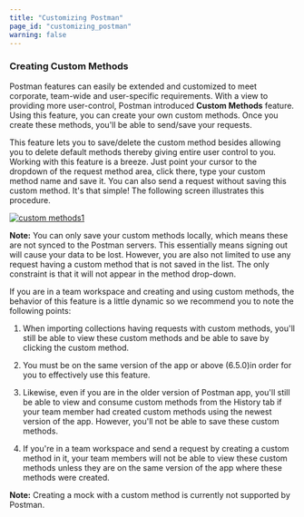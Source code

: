 ```yaml
---
title: "Customizing Postman"
page_id: "customizing_postman"
warning: false
---
```


### Creating Custom Methods

Postman features can easily be extended and customized to meet corporate, team-wide and user-specific requirements. With a view to providing more user-control, Postman introduced **Custom Methods** feature. Using this feature, you can create your own custom methods. Once you create these methods, you'll be able to send/save your requests. 

This feature lets you to save/delete the custom method besides allowing you to delete default methods thereby giving entire user control to you. Working with this feature is a breeze. Just point your cursor to the dropdown of the request method area, click there, type your custom method name and save it. You can also send a request without saving this custom method. It's that simple! The following screen illustrates this procedure. 

[![custom methods1](https://s3.amazonaws.com/postman-static-getpostman-com/postman-docs/custom_methods4.gif)](https://s3.amazonaws.com/postman-static-getpostman-com/postman-docs/custom_methods4.gif)

**Note:** You can only save your custom methods locally, which means these are not synced to the Postman servers. This essentially means signing out will cause your data to be lost. However, you are also not limited to use any request having a custom method that is not saved in the list. The only constraint is that it will not appear in the method drop-down.   

If you are in a team workspace and creating and using custom methods, the behavior of this feature is a little dynamic so we recommend you to note the following points:

1. When importing collections having requests with custom methods, you'll still be able to view these custom methods and be able to save by clicking the custom method.

2. You must be on the same version of the app or above (6.5.0)in order for you to effectively use this feature. 

3. Likewise, even if you are in the older version of Postman app, you'll still be able to view and consume custom methods from the History tab if your team member had created custom methods using the newest version of the app. However, you'll not be able to save these custom methods.

4. If you're in a team workspace and send a request by creating a custom method in it, your team members will not be able to view these custom methods unless they are on the same version of the app where these methods were created.

**Note:** Creating a mock with a custom method is currently not supported by Postman.






  


